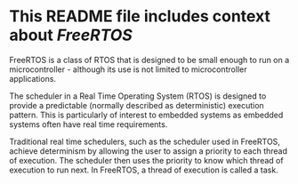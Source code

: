 # This README file includes context about *FreeRTOS* 

FreeRTOS is a class of RTOS that is designed to be small enough to run on a microcontroller - although its use is not limited to microcontroller applications.

The scheduler in a Real Time Operating System (RTOS) is designed to provide a predictable (normally described as deterministic) execution pattern. This is particularly of interest to embedded systems as embedded systems often have real time requirements.

Traditional real time schedulers, such as the scheduler used in FreeRTOS, achieve determinism by allowing the user to assign a priority to each thread of execution. The scheduler then uses the priority to know which thread of execution to run next. In FreeRTOS, a thread of execution is called a task.
